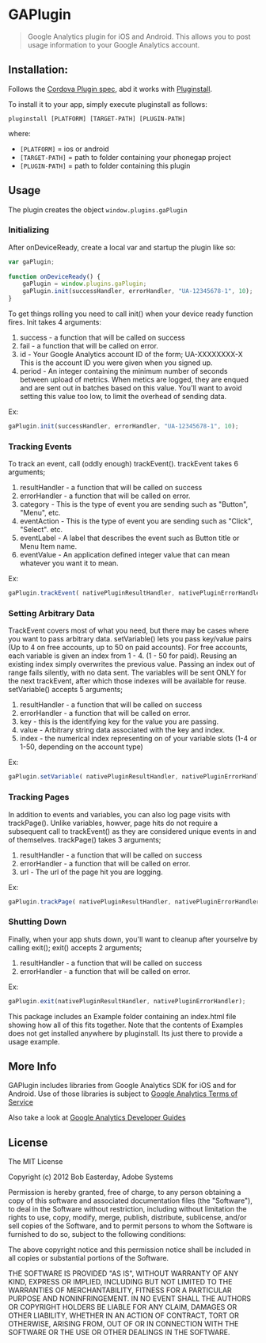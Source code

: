 # GAPlugin

> Google Analytics plugin for iOS and Android. This allows you to post usage information to your Google Analytics account.


## Installation:

Follows the [Cordova Plugin spec](https://github.com/alunny/cordova-plugin-spec), abd it works with [Pluginstall](https://github.com/alunny/pluginstall).

To install it to your app, simply execute pluginstall as follows:

	pluginstall [PLATFORM] [TARGET-PATH] [PLUGIN-PATH]

where:

* `[PLATFORM]` = ios or android
* `[TARGET-PATH]` = path to folder containing your phonegap project
* `[PLUGIN-PATH]` = path to folder containing this plugin

## Usage
The plugin creates the object `window.plugins.gaPlugin`

### Initializing

After onDeviceReady, create a local var and startup the plugin like so:

```javascript
var gaPlugin;
	
function onDeviceReady() {
	gaPlugin = window.plugins.gaPlugin;
	gaPlugin.init(successHandler, errorHandler, "UA-12345678-1", 10);
}
```

To get things rolling you need to call init() when your device ready function fires.
Init takes 4 arguments:

 1. success - a function that will be called on success
 1. fail - a function that will be called on error.
 1. id - Your Google Analytics account ID of the form; UA-XXXXXXXX-X<br/>This is the account ID you were given when you signed up.
 1. period - An integer containing the minimum number of seconds between upload of metrics. When metics are logged, they are enqued and are sent out in batches based on this value. You'll want to avoid setting this value too low, to limit the overhead of sending data.

Ex: 

```javascript
gaPlugin.init(successHandler, errorHandler, "UA-12345678-1", 10);
```

### Tracking Events

To track an event, call (oddly enough) trackEvent().
trackEvent takes 6 arguments;

 1. resultHandler - a function that will be called on success
 1. errorHandler - a function that will be called on error.
 1. category - This is the type of event you are sending such as "Button", "Menu", etc.
 1. eventAction - This is the type of event you are sending such as "Click", "Select". etc.
 1. eventLabel - A label that describes the event such as Button title or Menu Item name.
 1. eventValue - An application defined integer value that can mean whatever you want it to mean.
	
Ex:

```javascript
gaPlugin.trackEvent( nativePluginResultHandler, nativePluginErrorHandler, "Button", "Click", "event only", 1);
```
### Setting Arbitrary Data

TrackEvent covers most of what you need, but there may be cases where you want to pass arbitrary data.
setVariable() lets you pass key/value pairs (Up to 4 on free accounts, up to 50 on paid accounts).
For free accounts, each variable is given an index from 1 - 4. (1 - 50 for paid). Reusing an existing index simply overwrites
the previous value. Passing an index out of range fails silently, with no data sent. The variables will be sent ONLY for the next
trackEvent, after which those indexes will be available for reuse.
setVariable() accepts 5 arguments;

 1. resultHandler - a function that will be called on success
 1. errorHandler - a function that will be called on error.
 1. key - this is the identifying key for the value you are passing.
 1. value - Arbitrary string data associated with the key and index.
 1. index - the numerical index representing on of your variable slots (1-4 or 1-50, depending on the account type)

Ex:

```javascript
gaPlugin.setVariable( nativePluginResultHandler, nativePluginErrorHandler, "favoriteColor", "Purple", 1);
```

### Tracking Pages

In addition to events and variables, you can also log page visits with trackPage(). Unlike variables, howver, page hits do not require
a subsequent call to trackEvent() as they are considered unique events in and of themselves.
trackPage() takes 3 arguments;

 1. resultHandler - a function that will be called on success
 1. errorHandler - a function that will be called on error.
 1. url - The url of the page hit you are logging.

Ex:

```javascript
gaPlugin.trackPage( nativePluginResultHandler, nativePluginErrorHandler, "some.url.com");
```

### Shutting Down

Finally, when your app shuts down, you'll want to cleanup after yourselve by calling exit();
exit() accepts 2 arguments;

 1. resultHandler - a function that will be called on success
 1. errorHandler - a function that will be called on error.

Ex:

```javascript
gaPlugin.exit(nativePluginResultHandler, nativePluginErrorHandler);
```

This package includes an Example folder containing an index.html file showing how all of this fits together.
Note that the contents of Examples does not get installed anywhere by pluginstall. Its just there to provide a usage example.

## More Info
	
GAPlugin includes libraries from Google Analytics SDK for iOS and for Android.
Use of those libraries is subject to [Google Analytics Terms of Service](http://www.google.com/analytics/terms/us.html)
	
Also take a look at [Google Analytics Developer Guides](https://developers.google.com/analytics/devguides/)

## License ##

The MIT License

Copyright (c) 2012 Bob Easterday, Adobe Systems

Permission is hereby granted, free of charge, to any person obtaining a copy
of this software and associated documentation files (the "Software"), to deal
in the Software without restriction, including without limitation the rights
to use, copy, modify, merge, publish, distribute, sublicense, and/or sell
copies of the Software, and to permit persons to whom the Software is
furnished to do so, subject to the following conditions:

The above copyright notice and this permission notice shall be included in
all copies or substantial portions of the Software.

THE SOFTWARE IS PROVIDED "AS IS", WITHOUT WARRANTY OF ANY KIND, EXPRESS OR
IMPLIED, INCLUDING BUT NOT LIMITED TO THE WARRANTIES OF MERCHANTABILITY,
FITNESS FOR A PARTICULAR PURPOSE AND NONINFRINGEMENT. IN NO EVENT SHALL THE
AUTHORS OR COPYRIGHT HOLDERS BE LIABLE FOR ANY CLAIM, DAMAGES OR OTHER
LIABILITY, WHETHER IN AN ACTION OF CONTRACT, TORT OR OTHERWISE, ARISING FROM,
OUT OF OR IN CONNECTION WITH THE SOFTWARE OR THE USE OR OTHER DEALINGS IN
THE SOFTWARE.